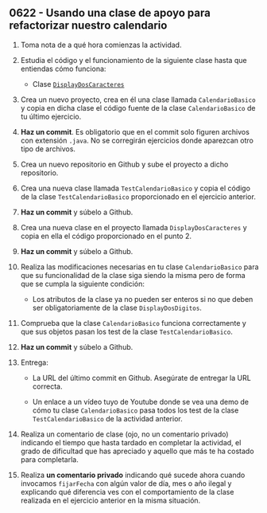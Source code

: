 ## 0622 - Usando una clase de apoyo para refactorizar nuestro calendario

1. Toma nota de a qué hora comienzas la actividad.

2. Estudia el código y el funcionamiento de la siguiente clase hasta que entiendas cómo funciona: 

    - Clase [`DisplayDosCaracteres`](https://gist.github.com/miguelbayon/ba97e02e27fa64764bdd9da1a208b433)
  
3. Crea un nuevo proyecto, crea en él una clase llamada `CalendarioBasico` y copia en dicha clase el código fuente de la clase `CalendarioBasico` de tu último ejercicio. 

4. __Haz un commit__. Es obligatorio que en el commit solo figuren archivos con extensión `.java`. No se corregirán ejercicios donde aparezcan otro tipo de archivos.

9. Crea un nuevo repositorio en Github y sube el proyecto a dicho repositorio.

5. Crea una nueva clase llamada `TestCalendarioBasico` y copia el código de la clase `TestCalendarioBasico` proporcionado en el ejercicio anterior.

6. __Haz un commit__ y súbelo a Github.

5. Crea una nueva clase en el proyecto llamada `DisplayDosCaracteres` y copia en ella el código proporcionado en el punto 2.

6. __Haz un commit__ y súbelo a Github.

2. Realiza las modificaciones necesarias en tu clase `CalendarioBasico` para que su funcionalidad de la clase siga siendo la misma pero de forma que se cumpla la siguiente condición:

    - Los atributos de la clase ya no pueden ser enteros si no que deben ser obligatoriamente de la clase `DisplayDosDigitos`.
  
3. Comprueba que la clase `CalendarioBasico` funciona correctamente y que sus objetos pasan los test de la clase `TestCalendarioBasico`.

8. __Haz un commit__ y súbelo a Github.

7. Entrega:

    * La URL del último commit en Github. Asegúrate de entregar la URL correcta.
    
    * Un enlace a un vídeo tuyo de Youtube donde se vea una demo de cómo tu clase `CalendarioBasico` pasa todos los test de la clase `TestCalendarioBasico` de la actividad anterior.

8. Realiza un comentario de clase (ojo, no un comentario privado) indicando el tiempo que hasta tardado en completar la actividad, el grado de dificultad que has apreciado y aquello que más te ha costado para completarla.

9. Realiza __un comentario privado__ indicando qué sucede ahora cuando invocamos `fijarFecha` con algún valor de día, mes o año ilegal y explicando qué diferencia ves con el comportamiento de la clase realizada en el ejercicio anterior en la misma situación.
